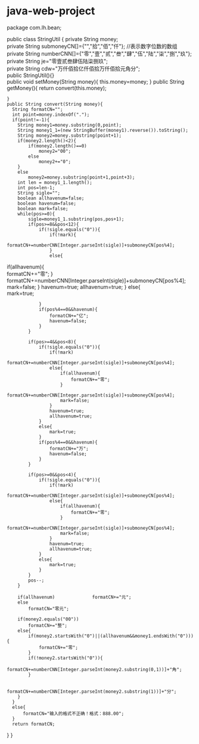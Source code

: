 # java-web-project
package com.lh.bean;

public class StringUtil {
	private String money;		
	private String submoneyCN[]={"","拾","佰","仟"};									//表示数字位数的数组
	private String numberCNN[]={"零","壹","贰","叁","肆","伍","陆","柒","捌","玖"};	
	private String je="零壹贰叁肆伍陆柒捌玖";		
	private String cdw="万仟佰拾亿仟佰拾万仟佰拾元角分";	
	public StringUtil(){}		
	public void setMoney(String money){
		this.money=money;
	}
	public String getMoney(){
		return convert(this.money);
		
	}
	public String convert(String money){
	  String formatCN="";	
	  int point=money.indexOf(".");				
      if(point!=-1){
	    String money1=money.substring(0,point);	
	    String money1_1=(new StringBuffer(money1).reverse()).toString();
	    String money2=money.substring(point+1);	
	    if(money2.length()<2){				
	    	if(money2.length()==0)
	    		money2="00";
	    	else
	    		money2+="0";
	    }
	    else								
	    	money2=money.substring(point+1,point+3);
	    int len = money1_1.length();		
	    int pos=len-1;
	    String sigle="";
	    boolean allhavenum=false;
	    boolean havenum=false;
	    boolean mark=false;       				
	    while(pos>=0){
		    sigle=money1_1.substring(pos,pos+1);    
		    if(pos>=8&&pos<12){ 
			    if(!sigle.equals("0")){      	
				    if(!mark){               	 
				    	formatCN+=numberCNN[Integer.parseInt(sigle)]+submoneyCN[pos%4];
				    }
				    else{                    	     	
if(allhavenum){        
				    		formatCN+="零";
				    	}
				    	formatCN+=numberCNN[Integer.parseInt(sigle)]+submoneyCN[pos%4];
				        mark=false;
				    }
				    havenum=true;
				    allhavenum=true;        				    }
			    else{                      		
				    mark=true;


			    }
			    if(pos%4==0&&havenum){     
			    	formatCN+="亿";
		    	    havenum=false;
			    }
		    }
	    
		    if(pos>=4&&pos<8){
    			if(!sigle.equals("0")){
				    if(!mark)
				    	formatCN+=numberCNN[Integer.parseInt(sigle)]+submoneyCN[pos%4];
	    			else{
	    				if(allhavenum){
	    					formatCN+="零";
	    				}
	    				formatCN+=numberCNN[Integer.parseInt(sigle)]+submoneyCN[pos%4];
			    		mark=false;
				    }
				    havenum=true;
				    allhavenum=true;
			    }
			    else{
    			    mark=true;
	    		}
		    	if(pos%4==0&&havenum){ 
		    		formatCN+="万";
				    havenum=false;
			    }
		    }
	
		    if(pos>=0&&pos<4){
    			if(!sigle.equals("0")){        
    				if(!mark)
    					formatCN+=numberCNN[Integer.parseInt(sigle)]+submoneyCN[pos%4];
				    else{ 
				    	if(allhavenum){
				    		formatCN+="零";
				    	}
				    	formatCN+=numberCNN[Integer.parseInt(sigle)]+submoneyCN[pos%4];
					    mark=false;       
				    }
    				havenum=true;
    				allhavenum=true;
			    }
			    else{
    				mark=true;
	    		}
		    }
		    pos--;    		
	    }
	 
        if(allhavenum)           	formatCN+="元";
        else           
        	formatCN="零元";
           
        if(money2.equals("00"))
        	formatCN+="整";
        else{
        	if(money2.startsWith("0")||(allhavenum&&money1.endsWith("0"))){ 
        		formatCN+="零";
	        }
        	if(!money2.startsWith("0")){
        		formatCN+=numberCNN[Integer.parseInt(money2.substring(0,1))]+"角";
	        }
        	
        	formatCN+=numberCNN[Integer.parseInt(money2.substring(1))]+"分";
        }
      } 
      else{
    	  formatCN="输入的格式不正确！格式：888.00";
      }
      return formatCN;
   
   }
}



